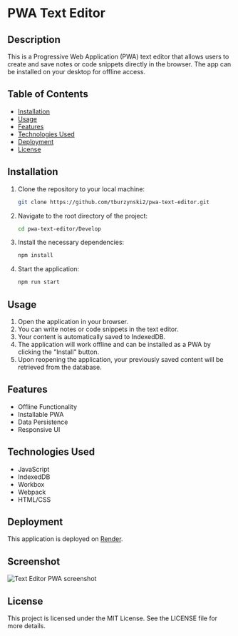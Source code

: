 # PWA Text Editor

## Description

This is a Progressive Web Application (PWA) text editor that allows users to create and save notes or code snippets directly in the browser. The app can be installed on your desktop for offline access.

## Table of Contents

- [Installation](#installation)
- [Usage](#usage)
- [Features](#features)
- [Technologies Used](#technologies-used)
- [Deployment](#deployment)
- [License](#license)

## Installation

1. Clone the repository to your local machine:

   ```bash
   git clone https://github.com/tburzynski2/pwa-text-editor.git

   ```

2. Navigate to the root directory of the project:

   ```bash
   cd pwa-text-editor/Develop

   ```

3. Install the necessary dependencies:

   ```bash
   npm install

   ```

4. Start the application:
   ```bash
   npm run start
   ```

## Usage

1. Open the application in your browser.
2. You can write notes or code snippets in the text editor.
3. Your content is automatically saved to IndexedDB.
4. The application will work offline and can be installed as a PWA by clicking the "Install" button.
5. Upon reopening the application, your previously saved content will be retrieved from the database.

## Features

- Offline Functionality
- Installable PWA
- Data Persistence
- Responsive UI

## Technologies Used

- JavaScript
- IndexedDB
- Workbox
- Webpack
- HTML/CSS

## Deployment

This application is deployed on [Render](https://pwa-text-editor-4qqm.onrender.comm).

## Screenshot

![Text Editor PWA screenshot]()

## License

This project is licensed under the MIT License. See the LICENSE file for more details.
